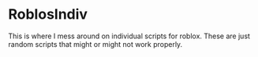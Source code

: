 # RoblosIndiv
This is where I mess around on individual scripts for roblox. These are just random scripts that might or might not work properly.
